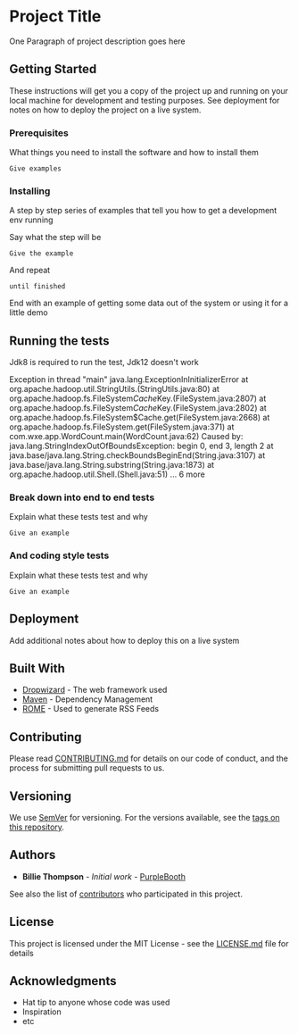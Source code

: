 # Project Title

One Paragraph of project description goes here

## Getting Started

These instructions will get you a copy of the project up and running on your local machine for development and testing purposes. See deployment for notes on how to deploy the project on a live system.

### Prerequisites

What things you need to install the software and how to install them

```
Give examples
```

### Installing

A step by step series of examples that tell you how to get a development env running

Say what the step will be

```
Give the example
```

And repeat

```
until finished
```

End with an example of getting some data out of the system or using it for a little demo

## Running the tests

Jdk8 is required to run the test, Jdk12 doesn't work

Exception in thread "main" java.lang.ExceptionInInitializerError
    at org.apache.hadoop.util.StringUtils.<clinit>(StringUtils.java:80)
    at org.apache.hadoop.fs.FileSystem$Cache$Key.<init>(FileSystem.java:2807)
    at org.apache.hadoop.fs.FileSystem$Cache$Key.<init>(FileSystem.java:2802)
    at org.apache.hadoop.fs.FileSystem$Cache.get(FileSystem.java:2668)
    at org.apache.hadoop.fs.FileSystem.get(FileSystem.java:371)
    at com.wxe.app.WordCount.main(WordCount.java:62)
Caused by: java.lang.StringIndexOutOfBoundsException: begin 0, end 3, length 2
    at java.base/java.lang.String.checkBoundsBeginEnd(String.java:3107)
    at java.base/java.lang.String.substring(String.java:1873)
    at org.apache.hadoop.util.Shell.<clinit>(Shell.java:51)
    ... 6 more

### Break down into end to end tests

Explain what these tests test and why

```
Give an example
```

### And coding style tests

Explain what these tests test and why

```
Give an example
```

## Deployment

Add additional notes about how to deploy this on a live system

## Built With

* [Dropwizard](http://www.dropwizard.io/1.0.2/docs/) - The web framework used
* [Maven](https://maven.apache.org/) - Dependency Management
* [ROME](https://rometools.github.io/rome/) - Used to generate RSS Feeds

## Contributing

Please read [CONTRIBUTING.md](https://gist.github.com/PurpleBooth/b24679402957c63ec426) for details on our code of conduct, and the process for submitting pull requests to us.

## Versioning

We use [SemVer](http://semver.org/) for versioning. For the versions available, see the [tags on this repository](https://github.com/your/project/tags). 

## Authors

* **Billie Thompson** - *Initial work* - [PurpleBooth](https://github.com/PurpleBooth)

See also the list of [contributors](https://github.com/your/project/contributors) who participated in this project.

## License

This project is licensed under the MIT License - see the [LICENSE.md](LICENSE.md) file for details

## Acknowledgments

* Hat tip to anyone whose code was used
* Inspiration
* etc

